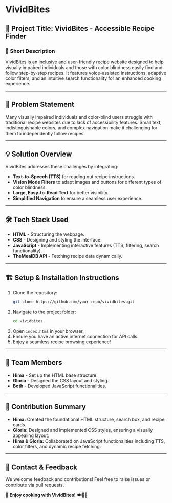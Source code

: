 # VividBites

## 🌟 Project Title: VividBites - Accessible Recipe Finder

### 📌 Short Description
VividBites is an inclusive and user-friendly recipe website designed to help visually impaired individuals and those with color blindness easily find and follow step-by-step recipes. It features voice-assisted instructions, adaptive color filters, and an intuitive search functionality for an enhanced cooking experience.

---

## 🚀 Problem Statement
Many visually impaired individuals and color-blind users struggle with traditional recipe websites due to lack of accessibility features. Small text, indistinguishable colors, and complex navigation make it challenging for them to independently follow recipes.

---

## 💡 Solution Overview
VividBites addresses these challenges by integrating:
- **Text-to-Speech (TTS)** for reading out recipe instructions.
- **Vision Mode Filters** to adapt images and buttons for different types of color blindness.
- **Large, Easy-to-Read Text** for better visibility.
- **Simplified Navigation** to ensure a seamless user experience.

---

## 🛠️ Tech Stack Used
- **HTML** - Structuring the webpage.
- **CSS** - Designing and styling the interface.
- **JavaScript** - Implementing interactive features (TTS, filtering, search functionality).
- **TheMealDB API** - Fetching recipe data dynamically.

---

## 🏗️ Setup & Installation Instructions
1. Clone the repository:
   ```bash
   git clone https://github.com/your-repo/vividbites.git
   ```
2. Navigate to the project folder:
   ```bash
   cd vividbites
   ```
3. Open `index.html` in your browser.
4. Ensure you have an active internet connection for API calls.
5. Enjoy a seamless recipe browsing experience!

---

## 👥 Team Members
- **Hima** - Set up the HTML base structure.
- **Gloria** - Designed the CSS layout and styling.
- **Both** - Developed JavaScript functionalities.

---

## 🎯 Contribution Summary
- **Hima:** Created the foundational HTML structure, search box, and recipe cards.
- **Gloria:** Designed and implemented CSS styles, ensuring a visually appealing layout.
- **Hima & Gloria:** Collaborated on JavaScript functionalities including TTS, color filters, and dynamic recipe fetching.

---

## 📩 Contact & Feedback
We welcome feedback and contributions! Feel free to raise issues or contribute via pull requests.

🌟 **Enjoy cooking with VividBites!** 🍽️🎤🎨

